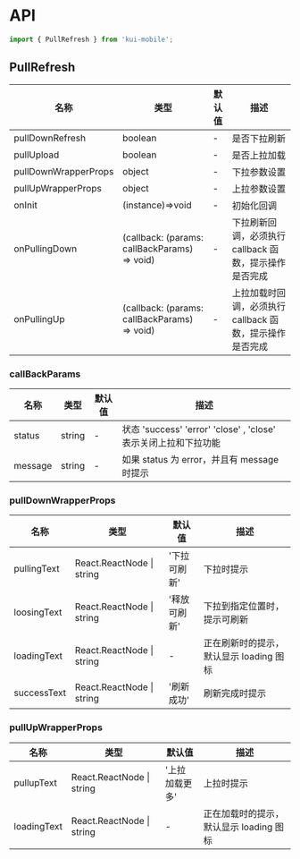 # API

```jsx
import { PullRefresh } from 'kui-mobile';
```

## PullRefresh

| 名称                 | 类型                                         | 默认值 | 描述                                                     |
| -------------------- | -------------------------------------------- | ------ | -------------------------------------------------------- |
| pullDownRefresh      | boolean                                      | -      | 是否下拉刷新                                             |
| pullUpload           | boolean                                      | -      | 是否上拉加载                                             |
| pullDownWrapperProps | object                                       | -      | 下拉参数设置                                             |
| pullUpWrapperProps   | object                                       | -      | 上拉参数设置                                             |
| onInit               | (instance)=>void                             | -      | 初始化回调                                               |
| onPullingDown        | (callback: (params: callBackParams) => void) | -      | 下拉刷新回调，必须执行 callback 函数，提示操作是否完成   |
| onPullingUp          | (callback: (params: callBackParams) => void) | -      | 上拉加载时回调，必须执行 callback 函数，提示操作是否完成 |

### callBackParams

| 名称    | 类型   | 默认值 | 描述                                                            |
| ------- | ------ | ------ | --------------------------------------------------------------- |
| status  | string | -      | 状态 'success' 'error' 'close' , 'close' 表示关闭上拉和下拉功能 |
| message | string | -      | 如果 status 为 error，并且有 message 时提示                     |

### pullDownWrapperProps

| 名称        | 类型                      | 默认值       | 描述                                    |
| ----------- | ------------------------- | ------------ | --------------------------------------- |
| pullingText | React.ReactNode \| string | '下拉可刷新' | 下拉时提示                              |
| loosingText | React.ReactNode \| string | '释放可刷新' | 下拉到指定位置时，提示可刷新            |
| loadingText | React.ReactNode \| string | -            | 正在刷新时的提示，默认显示 loading 图标 |
| successText | React.ReactNode \| string | '刷新成功'   | 刷新完成时提示                          |

### pullUpWrapperProps

| 名称        | 类型                      | 默认值         | 描述                                    |
| ----------- | ------------------------- | -------------- | --------------------------------------- |
| pullupText  | React.ReactNode \| string | '上拉加载更多' | 上拉时提示                              |
| loadingText | React.ReactNode \| string | -              | 正在加载时的提示，默认显示 loading 图标 |
